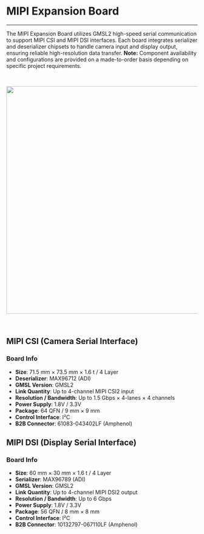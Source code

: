 # MIPI Expansion Board
----

The MIPI Expansion Board utilizes GMSL2 high-speed serial communication to support MIPI CSI and MIPI DSI interfaces. Each board integrates serializer and deserializer chipsets to handle camera input and display output, ensuring reliable high-resolution data transfer. 
**Note:** Component availability and configurations are provided on a made-to-order basis depending on specific project requirements.

<br/><p align="center"><img src="https://raw.githubusercontent.com/topst-development/Documentation/refs/heads/main/Assets/accessories/mipi_expansion_board.png" width="600"></p>
<p align="center"></p><br/>

## MIPI CSI (Camera Serial Interface)

### Board Info
- **Size**: 71.5 mm × 73.5 mm × 1.6 t / 4 Layer
- **Deserializer**: MAX96712 (ADI)
- **GMSL Version**: GMSL2
- **Link Quantity**: Up to 4-channel MIPI CSI2 input
- **Resolution / Bandwidth**: Up to 1.5 Gbps × 4-lanes × 4 channels
- **Power Supply**: 1.8V / 3.3V
- **Package**: 64 QFN / 9 mm × 9 mm
- **Control Interface**: I²C
- **B2B Connector**: 61083-043402LF (Amphenol)


## MIPI DSI (Display Serial Interface)

### Board Info
- **Size**: 60 mm × 30 mm × 1.6 t / 4 Layer
- **Serializer**: MAX96789 (ADI)
- **GMSL Version**: GMSL2
- **Link Quantity**: Up to 4-channel MIPI DSI2 output
- **Resolution / Bandwidth**: Up to 6 Gbps
- **Power Supply**: 1.8V / 3.3V
- **Package**: 56 QFN / 8 mm × 8 mm
- **Control Interface**: I²C
- **B2B Connector**: 10132797-067110LF (Amphenol)